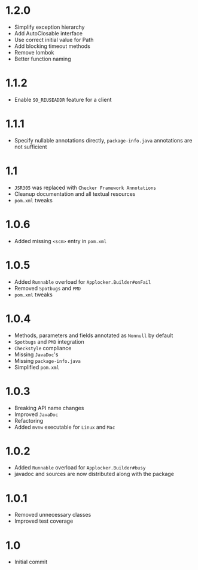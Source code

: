# 1.2.0
- Simplify exception hierarchy
- Add AutoClosable interface
- Use correct initial value for Path
- Add blocking timeout methods
- Remove lombok
- Better function naming

# 1.1.2
- Enable `SO_REUSEADDR` feature for a client
 
# 1.1.1
- Specify nullable annotations directly, 
`package-info.java` annotations are not sufficient

# 1.1
- `JSR305` was replaced with `Checker Framework Annotations`
- Cleanup documentation and all textual resources
- `pom.xml` tweaks

# 1.0.6
- Added missing `<scm>` entry in `pom.xml`

# 1.0.5
- Added `Runnable` overload for `Applocker.Builder#onFail`
- Removed `Spotbugs` and `PMD`
- `pom.xml` tweaks

# 1.0.4
- Methods, parameters and fields annotated as `Nonnull` by default
- `Spotbugs` and `PMD` integration
- `Checkstyle` compliance
- Missing `JavaDoc`'s
- Missing `package-info.java`
- Simplified `pom.xml`

# 1.0.3
- Breaking API name changes
- Improved `JavaDoc`
- Refactoring
- Added `mvnw` executable for `Linux` and `Mac`

# 1.0.2
- Added `Runnable` overload for `Applocker.Builder#busy`
- javadoc and sources are now distributed along with the package 

# 1.0.1
- Removed unnecessary classes
- Improved test coverage

# 1.0
- Initial commit
